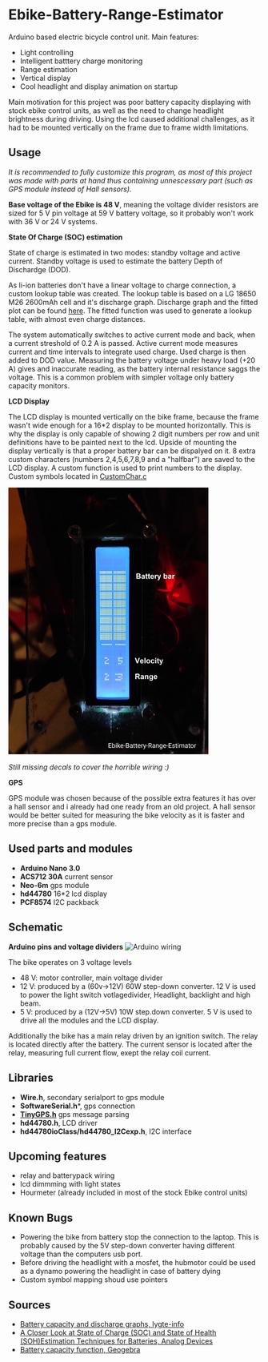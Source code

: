 # Ebike-Battery-Range-Estimator

Arduino based electric bicycle control unit. 
Main features:
* Light controlling
* Intelligent batttery charge monitoring
* Range estimation
* Vertical display
* Cool headlight and display animation on startup 

Main motivation for this project was poor battery capacity displaying with stock ebike control units, as well as the need to change headlight brightness during driving. Using the lcd caused additional challenges, as it had to  be mounted vertically on the frame due to frame width limitations.


## Usage
*It is recommended to fully customize this program, as most of this project was made with parts at hand thus containing unnescessary part (such as GPS module instead of Hall sensors).*

**Base voltage of the Ebike is 48 V**, meaning the voltage divider resistors are sized for 5 V pin voltage at 59 V battery voltage, so it probably won't work with 36 V or 24 V systems.

**State Of Charge (SOC) estimation**

State of charge is estimated in two modes: standby voltage and active current. Standby voltage is used to estimate the battery Depth of Dischardge (DOD). 

As li-ion batteries don't have a linear voltage to charge connection, a custom lookup table was created. The lookup table is based on a LG 18650 M26 2600mAh cell and it's discharge graph. Discharge graph and the fitted plot can be found [here](https://github.com/VeikkoAJ/Ebike-Battery-Range-Estimator/blob/main/README.md#sources). The fitted function was used to generate a lookup table, with almost even charge distances.

The system automatically switches to active current mode and back, when a current streshold of 0.2 A is passed. Active current mode measures current and time intervals to integrate used charge. Used charge is then added to DOD value. Measuring the battery voltage under heavy load (+20 A) gives and inaccurate reading, as the battery internal resistance saggs the voltage. This is a common problem with simpler voltage only battery capacity monitors.

**LCD Display**

The LCD display is mounted vertically on the bike frame, because the frame wasn't wide enough for a 16\*2 display to be mounted horizontally. This is why the display is only capable of showing 2 digit numbers per row and unit definitions have to be painted next to the lcd. Upside of mounting the display vertically is that a proper battery bar can be dispalyed on it. 
8 extra custom characters (numbers 2,4,5,6,7,8,9 and a "halfbar") are saved to the LCD display. A custom function is used to print numbers to the display. Custom symbols located in [CustomChar.c](https://github.com/VeikkoAJ/Ebike-Battery-Range-Estimator/blob/main/EbikeBatteryRangeEstimator/CustomChar.c)

<img src="https://github.com/VeikkoAJ/Ebike-Battery-Range-Estimator/blob/main/pics/LCD_interface_scaled.jpg" width='400'> 

*Still missing decals to cover the horrible wiring :)* 

**GPS**

GPS module was chosen because of the possible extra features it has over a hall sensor and i already had one ready from an old project. A hall sensor would be better suited for measuring the bike velocity as it is faster and more precise than a gps module.


## Used parts and modules
* **Arduino Nano 3.0**
* **ACS712 30A** current sensor 
* **Neo-6m** gps module
* **hd44780** 16*2 lcd display 
* **PCF8574** I2C packback

## Schematic 

**Arduino pins and voltage dividers**
![Arduino wiring](https://github.com/VeikkoAJ/Ebike-Battery-Range-Estimator/blob/main/pics/wiring.svg)


The bike operates on 3 voltage levels
 * 48 V: motor controller, main voltage divider
 * 12 V: produced by a (60v->12V) 60W step-down converter. 12 V is used to power the light switch votlagedivider, Headlight, backlight and high beam.
 * 5 V: produced by a (12V->5V) 10W step.down converter. 5 V is used to drive all the modules and the LCD display.
 
Additionally the bike has a main relay driven by an ignition switch. The relay is located directly after the battery. The current sensor is located after the relay, measuring full current flow, exept the relay coil current.

## Libraries
* **Wire.h**, secondary serialport to gps module
* **SoftwareSerial.h***, gps connection
* **[TinyGPS.h](https://github.com/mikalhart/TinyGPS)** gps message parsing
* **hd44780.h**, LCD driver
* **hd44780ioClass/hd44780_I2Cexp.h**, I2C interface

## Upcoming features
* relay and batterypack wiring
* lcd dimmming with light states
* Hourmeter (already included in most of the stock Ebike control units)

## Known Bugs
* Powering the bike from battery stop the connection to the laptop. This is probably caused by the 5V step-down converter having different voltage than the computers usb port.
* Before driving the headlight with a mosfet, the hubmotor could be used as a dynamo powering the headlight in case of battery dying
* Custom symbol mapping shoud use pointers

## Sources
* [Battery capacity and discharge graphs, lygte-info](https://lygte-info.dk/review/batteries2012/LG%2018650%20M26%202600mAh%20(Purple)%20UK.html)
* [A Closer Look at State of Charge (SOC) and State of Health (SOH)Estimation Techniques for Batteries, Analog Devices](https://www.analog.com/media/en/technical-documentation/technical-articles/a-closer-look-at-state-of-charge-and-state-health-estimation-techniques.pdf)
* [Battery capacity function, Geogebra](https://www.geogebra.org/graphing/rwusccpe)

